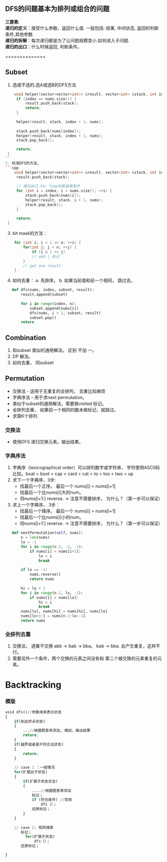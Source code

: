 
## DFS的问题基本为排列或组合的问题
__三要素__:  
__递归的定义__：接受什么参数，返回什么值. 一般包括: 结果, 中间状态, 返回的判断条件,其他参数.  
__递归的拆解__：每次递归都是为了让问题规模变⼩.如何进入子问题.  
__递归的出⼝__：什么时候返回, 判断条件。  

==============
## Subset ##
   1. 选或不选的,选A或选B的DFS方法
   ```cpp
       void helper(vector<vector<int>> &result, vector<int> &stack, int index, vector<int>& nums) {
        if (index == nums.size()) {
            result.push_back(stack);
            return;
        }
        
        helper(result, stack, index + 1, nums);
        
        stack.push_back(nums[index]);
        helper(result, stack, index + 1, nums);
        stack.pop_back();

        return;
    }
   ``
   2. 标准DFS的方法。
   ```cpp
       void helper(vector<vector<int>> &result, vector<int> &stack, int index, vector<int>& nums) {
        result.push_back(stack);
        
        // 递归出口 for loop判断结束条件
        for (int i = index; i < nums.size(); ++i) {
            stack.push_back(nums[i]);
            helper(result, stack, i + 1, nums);
            stack.pop_back();
        }
        
        return;
    }
   ```
   3. bit mask的方法：
   ```cpp
       for (int i; i < 1 << n; ++i) {
           for(int j; j < n; ++j) {
               if (i & 1 << j)
               // add | 标记
           }
           // get one result
       }
   ```
   4. 如何去重：
       a. 先排序。
       b. 如果当前值和前一个相同， 跳过去。
       
```python
   def dfs(nums, index, subset, result):
       result.append(subset)
       
       for i in range(index, n):
           subset.append(nums[i])
           dfs(nums, i + 1, subset, result)
           subset.pop()
       return
``` 
## Combination ##
1. 和subset 类似的通用解法。 区别 不加 一。
2. DP 解法。
3. 如何去重， 同subset
   
## Permutation ##
* 交换法 - 适用于无重复的全排列， 去重比较麻烦
* 字典序法 - 用于求next permutation。
* 类似于subset的通用解法，需要做visited 标记。
* 全排列去重， 如果前一个相同的数未做标记，就跳过。
* 求第K个排列

### 交换法 ###
   * 使用DFS 递归交换元素。输出结果。
    
### 字典序法 ###
1. 字典序（lexicographical order）可以排列数字或字符串， 字符使用ASCII码比较。boat < boot < cap < card < cat < to < too < two < up 
2. 求下一个字典序，3步:
   * 找最后一个正序。 最后一个 nums[i] < nums[i+1]
   * 找最后一个比nums[i]大的num。
   * 将nums[i+1:] reverse. -> 注意不需要排序， 为什么？（第一步可以保证）
3. 求上一个字典序， 3步：
   * 找最后一个降序。 最后一个 nums[i] > nums[i+1]
   * 找最后一个比nums[i]小的num。
   * 将nums[i+1:] reverse. -> 注意不需要排序， 为什么？（第一步可以保证）
```python
   def nextPermutation(self, nums):
       n = len(nums)
       lo = -1
       for i in range(n-2, -1, -1):
           if nums[i] < nums[i+1]:
               lo = i
               break
       
       if lo == -1:
           nums.reverse()
           return nums
           
       hi = lo + 1 
       for i in range(n-1, lo, -1):
           if nums[i] > nums[lo]:
               hi = i
               break
       nums[lo], nums[hi] = nums[hi], nums[lo]
       nums[lo+1:] = nums[n-1:lo:-1]
       return nums
```
### 全排列去重 ###
1. 交换法， 遇重不交换 abb -> bab -> bba。 bab -> bba. 会产生重复，这样不行。
2. 需要另外一个条件，两个交换的元素之间没有和 第二个被交换的元素重复的元素。 

Backtracking
==============

### 模版 ###
```python
void dfs()//参数用来表示状态
{
    if(到达终点状态)
    {
        ...//根据题意来添加, 略如，输出结果
        return;
    }
    if(越界或者是不符合法状态)
    {
        return;
    }
    
    // case 1 ：一般情况
    for(扩展出子状态)
    {
        if(扩展子状态合法)
        {
            ....//根据题意来添加
            标记；
            if (符合条件) //剪枝
                dfs（）；
            还原标记； 
        }
    }
    
    // case 2: 矩阵搜索
       标记；
         for(扩展子状态)
             dfs（）；
       还原标记； 

}
```
